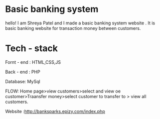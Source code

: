 # Basic banking system
hello! I am Shreya Patel and  I made a basic banking system website .
It is basic banking website for transaction money between customers.

# Tech - stack 
Fornt - end : HTML,CSS,JS

Back - end : PHP

Database: MySql

FLOW: Home page>view customers>select and view oe customer>Traansfer money>select customer to transfer to > view all customers.

Website :http://banksparks.epizy.com/index.php

